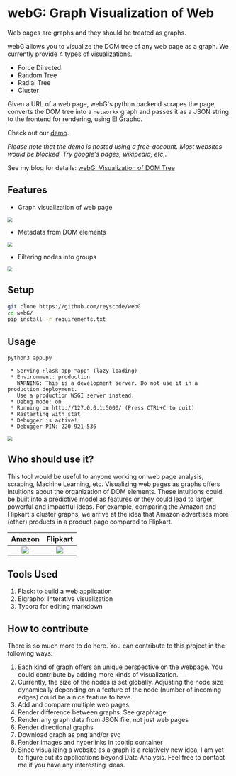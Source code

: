 

# webG: Graph Visualization of Web

Web pages are graphs and they should be treated as graphs. 

webG allows you to visualize the DOM tree of any web page as a graph. We currently provide 4 types of visualizations.

- Force Directed
- Random Tree
- Radial Tree
- Cluster

Given a URL of a web page, webG's python backend scrapes the page, converts the DOM tree into a `networkx` graph and  passes it as a JSON string to the frontend for rendering, using El Grapho.

Check out our [demo](https://webg.pythonanywhere.com/).

*Please note that the demo is hosted using a free-account. Most websites would be blocked. Try google's pages, wikipedia, etc,.*

See my blog for details: [webG: Visualization of DOM Tree](https://vrevathi.medium.com/webg-visualization-of-dom-tree-96f15bc81aa2)

## Features

- Graph visualization of web page

<img src="images/f1.png" style="zoom:70%;" />

- Metadata from DOM elements

<img src="images/f2.png" style="zoom:67%;" />

- Filtering nodes into groups

<img src="images/f3.png" style="zoom:70%;" />

## Setup

```bash
git clone https://github.com/reyscode/webG
cd webG/
pip install -r requirements.txt
```

## Usage

```bash
python3 app.py

```

```console
 * Serving Flask app "app" (lazy loading)
 * Environment: production
   WARNING: This is a development server. Do not use it in a production deployment.
   Use a production WSGI server instead.
 * Debug mode: on
 * Running on http://127.0.0.1:5000/ (Press CTRL+C to quit)
 * Restarting with stat
 * Debugger is active!
 * Debugger PIN: 220-921-536
```



<img src="images/usage.png" style="zoom:67%;" />



## Who should use it?

This tool would be useful to anyone working on web page analysis, scraping, Machine Learning, etc. Visualizing web pages as graphs offers intuitions about the organization of DOM elements. These intuitions could be built into a predictive model as features or they could lead to larger, powerful and impactful ideas. For example, comparing the Amazon and Flipkart's cluster graphs, we arrive at the idea that Amazon advertises more (other) products in a product page compared to Flipkart.

|         Amazon         |         Flipkart         |
| :--------------------: | :----------------------: |
| ![](images/amazon.png) | ![](images/flipkart.png) |

## Tools Used

1. Flask: to build a web application
2. Elgrapho: Interative visualization
3. Typora for editing markdown



## How to contribute

There is so much more to do here. You can contribute to this project in the following ways:
1. Each kind of graph offers an unique perspective on the webpage. You could contribute by adding more kinds of visualization.
2. Currently, the size of the nodes is set globally. Adjusting the node size dynamically depending on a feature of the node (number of incoming edges) could be a nice feature to have.
3. Add and compare multiple web pages
4. Render difference between graphs. See graphtage
5. Render any graph data from JSON file, not just web pages
6. Render directional graphs
7. Download graph as png and/or svg
8. Render images and hyperlinks in tooltip container
9. Since visualizing a website as a graph is a relatively new idea, I am yet to figure out its applications beyond Data Analysis. Feel free to contact me if you have any interesting ideas.


